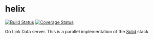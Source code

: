# helix

[![Build Status](https://api.travis-ci.org/deiu/helix.svg?branch=master)](https://travis-ci.org/deiu/helix)
[![Coverage Status](https://coveralls.io/repos/github/deiu/helix/badge.svg?branch=master)](https://coveralls.io/github/deiu/helix?branch=master)


Go Link Data server. This is a parallel implementation of the [Solid](https://github.com/solid/solid) stack.
